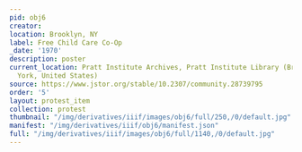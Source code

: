 ```yaml
---
pid: obj6
creator: 
location: Brooklyn, NY
label: Free Child Care Co-Op
_date: '1970'
description: poster
current_location: Pratt Institute Archives, Pratt Institute Library (Brooklyn, New
  York, United States)
source: https://www.jstor.org/stable/10.2307/community.28739795
order: '5'
layout: protest_item
collection: protest
thumbnail: "/img/derivatives/iiif/images/obj6/full/250,/0/default.jpg"
manifest: "/img/derivatives/iiif/obj6/manifest.json"
full: "/img/derivatives/iiif/images/obj6/full/1140,/0/default.jpg"
---
```


